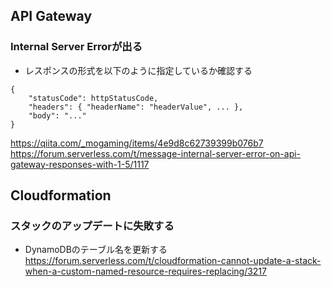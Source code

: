 ## API Gateway
### Internal Server Errorが出る
- レスポンスの形式を以下のように指定しているか確認する
```
{
    "statusCode": httpStatusCode,
    "headers": { "headerName": "headerValue", ... },
    "body": "..."
}
```

https://qiita.com/_mogaming/items/4e9d8c62739399b076b7
https://forum.serverless.com/t/message-internal-server-error-on-api-gateway-responses-with-1-5/1117


## Cloudformation  
### スタックのアップデートに失敗する  
- DynamoDBのテーブル名を更新する  
https://forum.serverless.com/t/cloudformation-cannot-update-a-stack-when-a-custom-named-resource-requires-replacing/3217
